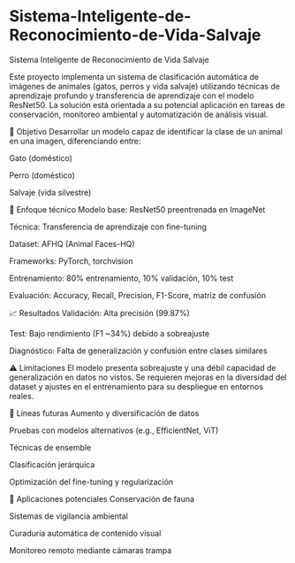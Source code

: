 # Sistema-Inteligente-de-Reconocimiento-de-Vida-Salvaje
Sistema Inteligente de Reconocimiento de Vida Salvaje

Este proyecto implementa un sistema de clasificación automática de imágenes de animales (gatos, perros y vida salvaje) utilizando técnicas de aprendizaje profundo y transferencia de aprendizaje con el modelo ResNet50. La solución está orientada a su potencial aplicación en tareas de conservación, monitoreo ambiental y automatización de análisis visual.

📌 Objetivo
Desarrollar un modelo capaz de identificar la clase de un animal en una imagen, diferenciando entre:

Gato (doméstico)

Perro (doméstico)

Salvaje (vida silvestre)

🧠 Enfoque técnico
Modelo base: ResNet50 preentrenada en ImageNet

Técnica: Transferencia de aprendizaje con fine-tuning

Dataset: AFHQ (Animal Faces-HQ)

Frameworks: PyTorch, torchvision

Entrenamiento: 80% entrenamiento, 10% validación, 10% test

Evaluación: Accuracy, Recall, Precision, F1-Score, matriz de confusión

📈 Resultados
Validación: Alta precisión (99.87%)

Test: Bajo rendimiento (F1 ~34%) debido a sobreajuste

Diagnóstico: Falta de generalización y confusión entre clases similares

⚠️ Limitaciones
El modelo presenta sobreajuste y una débil capacidad de generalización en datos no vistos. Se requieren mejoras en la diversidad del dataset y ajustes en el entrenamiento para su despliegue en entornos reales.

🔭 Líneas futuras
Aumento y diversificación de datos

Pruebas con modelos alternativos (e.g., EfficientNet, ViT)

Técnicas de ensemble

Clasificación jerárquica

Optimización del fine-tuning y regularización

🚀 Aplicaciones potenciales
Conservación de fauna

Sistemas de vigilancia ambiental

Curaduría automática de contenido visual

Monitoreo remoto mediante cámaras trampa

